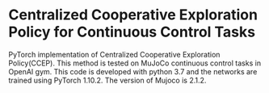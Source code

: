 # Centralized Cooperative Exploration Policy for Continuous Control Tasks
PyTorch implementation of Centralized Cooperative Exploration Policy(CCEP). This method is tested on MuJoCo continuous control tasks in OpenAI gym. This code is developed with python 3.7 and the networks are trained using PyTorch 1.10.2. The version of Mujoco is 2.1.2.
 

